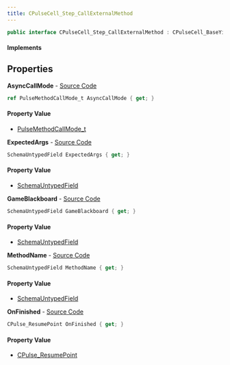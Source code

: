 ```yaml
---
title: CPulseCell_Step_CallExternalMethod
---
```


```csharp
public interface CPulseCell_Step_CallExternalMethod : CPulseCell_BaseYieldingInflow, CPulseCell_BaseFlow, CPulseCell_Base, ISchemaClass<CPulseCell_Base>, ISchemaClass<CPulseCell_BaseFlow>, ISchemaClass<CPulseCell_BaseYieldingInflow>, ISchemaClass<CPulseCell_Step_CallExternalMethod>, ISchemaField, ISchemaClass, INativeHandle
```

#### Implements

## Properties

**AsyncCallMode** - [Source Code](https://github.com/swiftly-solution/swiftlys2/blob/master/managed/src/SwiftlyS2.Generated/Schemas/Interfaces/CPulseCell_Step_CallExternalMethod.cs#L25)

```csharp
ref PulseMethodCallMode_t AsyncCallMode { get; }
```

#### Property Value

- [PulseMethodCallMode_t](/docs/api/shared/schemadefinitions/pulsemethodcallmode_t)

**ExpectedArgs** - [Source Code](https://github.com/swiftly-solution/swiftlys2/blob/master/managed/src/SwiftlyS2.Generated/Schemas/Interfaces/CPulseCell_Step_CallExternalMethod.cs#L23)

```csharp
SchemaUntypedField ExpectedArgs { get; }
```

#### Property Value

- [SchemaUntypedField](/docs/api/shared/schemas/schemauntypedfield)

**GameBlackboard** - [Source Code](https://github.com/swiftly-solution/swiftlys2/blob/master/managed/src/SwiftlyS2.Generated/Schemas/Interfaces/CPulseCell_Step_CallExternalMethod.cs#L20)

```csharp
SchemaUntypedField GameBlackboard { get; }
```

#### Property Value

- [SchemaUntypedField](/docs/api/shared/schemas/schemauntypedfield)

**MethodName** - [Source Code](https://github.com/swiftly-solution/swiftlys2/blob/master/managed/src/SwiftlyS2.Generated/Schemas/Interfaces/CPulseCell_Step_CallExternalMethod.cs#L17)

```csharp
SchemaUntypedField MethodName { get; }
```

#### Property Value

- [SchemaUntypedField](/docs/api/shared/schemas/schemauntypedfield)

**OnFinished** - [Source Code](https://github.com/swiftly-solution/swiftlys2/blob/master/managed/src/SwiftlyS2.Generated/Schemas/Interfaces/CPulseCell_Step_CallExternalMethod.cs#L27)

```csharp
CPulse_ResumePoint OnFinished { get; }
```

#### Property Value

- [CPulse_ResumePoint](/docs/api/shared/schemadefinitions/cpulse_resumepoint)

